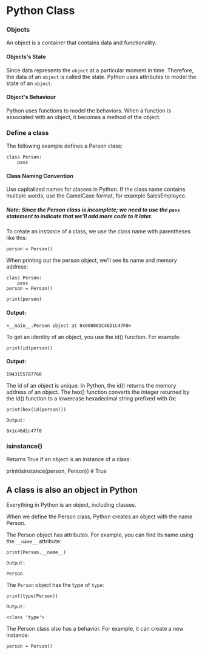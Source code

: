 # Python Class

### Objects

An object is a container that contains data and functionality.


#### Objects's State

Since data represents the ``object`` at a particular moment in time. Therefore, the data of an ``object`` is called the state. Python uses attributes to model the state of an ``object``.

#### Object's Behaviour

Python uses functions to model the behaviors. When a function is associated with an object, it becomes a method of the object.


### Define a class

The following example defines a Person class:

```
class Person:
    pass
```

#### Class Naming Convention
 
 Use capitalized names for classes in Python. If the class name contains multiple words, use the CamelCase format, for example SalesEmployee.

##### Note: Since the Person class is incomplete; we need to use the ``pass`` statement to indicate that we’ll add more code to it later.

To create an instance of a class, we use the class name with parentheses like this:

``person = Person()``

When printing out the person object, we’ll see its name and memory address:

```
class Person:
    pass
person = Person()

print(person)
```

#### Output:

```
<__main__.Person object at 0x000001C46D1C47F0>
```

To get an identity of an object, you use the id() function. For example:

```
print(id(person))
```

#### Output:

```
1943155787760
```

The id of an object is unique. In Python, the id() returns the memory address of an object. The hex() function converts the integer returned by the id() function to a lowercase hexadecimal string prefixed with 0x:

```
print(hex(id(person)))

Output:

0x1c46d1c47f0

```
### isinstance()

Returns True if an object is an instance of a class:

print(isinstance(person, Person))  # True

## A class is also an object in Python

Everything in Python is an object, including classes.

When we define the Person class, Python creates an object with the name Person. 

The Person object has attributes. For example, you can find its name using the ``__name__`` attribute:

```
print(Person.__name__)

Output:

Person
```

The ``Person`` object has the type of ``type``:

```
print(type(Person))

Output:

<class 'type'>
```

The Person class also has a behavior. 
For example, it can create a new instance:

``person = Person()``